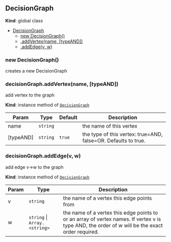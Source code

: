 <a name="DecisionGraph"></a>
## DecisionGraph
**Kind**: global class  

* [DecisionGraph](#DecisionGraph)
  * [new DecisionGraph()](#new_DecisionGraph_new)
  * [.addVertex(name, [typeAND])](#DecisionGraph+addVertex)
  * [.addEdge(v, w)](#DecisionGraph+addEdge)

<a name="new_DecisionGraph_new"></a>
### new DecisionGraph()
creates a new DecisionGraph

<a name="DecisionGraph+addVertex"></a>
### decisionGraph.addVertex(name, [typeAND])
add vertex to the graph

**Kind**: instance method of <code>[DecisionGraph](#DecisionGraph)</code>  

| Param | Type | Default | Description |
| --- | --- | --- | --- |
| name | <code>string</code> |  | the name of this vertex |
| [typeAND] | <code>string</code> | <code>true</code> | the type of this vertex: true=AND, false=OR. Defaults to true. |

<a name="DecisionGraph+addEdge"></a>
### decisionGraph.addEdge(v, w)
add edge v->w to the graph

**Kind**: instance method of <code>[DecisionGraph](#DecisionGraph)</code>  

| Param | Type | Description |
| --- | --- | --- |
| v | <code>string</code> | the name of a vertex this edge points from |
| w | <code>string</code> &#124; <code>Array.&lt;string&gt;</code> | the name of a vertex this edge points to or an array of vertex names. If vertex v is type AND, the order of w will be the exact order required. |

